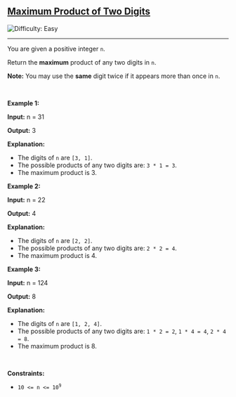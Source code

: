 <h2><a href="https://leetcode.com/problems/maximum-product-of-two-digits">Maximum Product of Two Digits</a></h2> <img src='https://img.shields.io/badge/Difficulty-Easy-brightgreen' alt='Difficulty: Easy' /><hr><p>You are given a positive integer <code>n</code>.</p>

<p>Return the <strong>maximum</strong> product of any two digits in <code>n</code>.</p>

<p><strong>Note:</strong> You may use the <strong>same</strong> digit twice if it appears more than once in <code>n</code>.</p>

<p>&nbsp;</p>
<p><strong class="example">Example 1:</strong></p>

<div class="example-block">
<p><strong>Input:</strong> <span class="example-io">n = 31</span></p>

<p><strong>Output:</strong> <span class="example-io">3</span></p>

<p><strong>Explanation:</strong></p>

<ul>
	<li>The digits of <code>n</code> are <code>[3, 1]</code>.</li>
	<li>The possible products of any two digits are: <code>3 * 1 = 3</code>.</li>
	<li>The maximum product is 3.</li>
</ul>
</div>

<p><strong class="example">Example 2:</strong></p>

<div class="example-block">
<p><strong>Input:</strong> <span class="example-io">n = 22</span></p>

<p><strong>Output:</strong> <span class="example-io">4</span></p>

<p><strong>Explanation:</strong></p>

<ul>
	<li>The digits of <code>n</code> are <code>[2, 2]</code>.</li>
	<li>The possible products of any two digits are: <code>2 * 2 = 4</code>.</li>
	<li>The maximum product is 4.</li>
</ul>
</div>

<p><strong class="example">Example 3:</strong></p>

<div class="example-block">
<p><strong>Input:</strong> <span class="example-io">n = 124</span></p>

<p><strong>Output:</strong> <span class="example-io">8</span></p>

<p><strong>Explanation:</strong></p>

<ul>
	<li>The digits of <code>n</code> are <code>[1, 2, 4]</code>.</li>
	<li>The possible products of any two digits are: <code>1 * 2 = 2</code>, <code>1 * 4 = 4</code>, <code>2 * 4 = 8</code>.</li>
	<li>The maximum product is 8.</li>
</ul>
</div>

<p>&nbsp;</p>
<p><strong>Constraints:</strong></p>

<ul>
	<li><code>10 &lt;= n &lt;= 10<sup>9</sup></code></li>
</ul>
